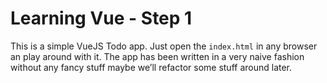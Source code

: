 # Learning Vue - Step 1

This is a simple VueJS  Todo app. Just open the `index.html` in any browser an play around with it.
The app has been written in a very naive fashion without any fancy stuff maybe we’ll refactor some stuff around later.